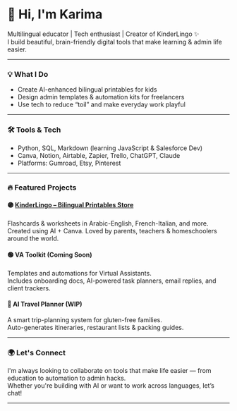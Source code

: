 # 👋 Hi, I'm Karima

Multilingual educator | Tech enthusiast | Creator of KinderLingo ✨  
I build beautiful, brain-friendly digital tools that make learning & admin life easier.

---

### 💡 What I Do
- Create AI-enhanced bilingual printables for kids  
- Design admin templates & automation kits for freelancers  
- Use tech to reduce “toil” and make everyday work playful

---

### 🛠️ Tools & Tech
- Python, SQL, Markdown (learning JavaScript & Salesforce Dev)  
- Canva, Notion, Airtable, Zapier, Trello, ChatGPT, Claude  
- Platforms: Gumroad, Etsy, Pinterest

---

### 🔥 Featured Projects

#### 🟣 [KinderLingo – Bilingual Printables Store](https://kinderlingo.gumroad.com)
Flashcards & worksheets in Arabic-English, French-Italian, and more.  
Created using AI + Canva. Loved by parents, teachers & homeschoolers around the world.

#### 🟢 VA Toolkit (Coming Soon)
Templates and automations for Virtual Assistants.  
Includes onboarding docs, AI-powered task planners, email replies, and client trackers.

#### 🧳 AI Travel Planner (WIP)
A smart trip-planning system for gluten-free families.  
Auto-generates itineraries, restaurant lists & packing guides.

---

### 🌍 Let's Connect

I'm always looking to collaborate on tools that make life easier — from education to automation to admin hacks.  
Whether you're building with AI or want to work across languages, let’s chat!

---
